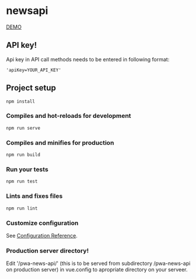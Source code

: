 # newsapi 
[DEMO](https://nenadbursac.com/pwa-news-api)

## API key!

Api key in API call methods needs to be entered in following format:
```
'apiKey=YOUR_API_KEY'
```

## Project setup
```
npm install
```

### Compiles and hot-reloads for development
```
npm run serve
```

### Compiles and minifies for production
```
npm run build
```

### Run your tests
```
npm run test
```

### Lints and fixes files
```
npm run lint
```

### Customize configuration
See [Configuration Reference](https://cli.vuejs.org/config/).

### Production server directory!

Edit '/pwa-news-api/' (this is to be served from subdirectory /pwa-news-api on production server) in vue.config to apropriate directory on your serveer.
